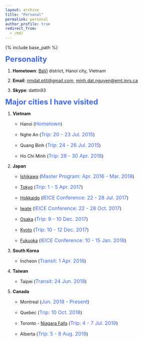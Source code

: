 ```yaml
---
layout: archive
title: "Personal"
permalink: personal
author_profile: true
redirect_from:
  - /md/
---
```


{% include base_path %}

**<font size="5" color="#4169E1">Personality</font>** 

1. **Hometown**: [BaVi](https://www.google.com/maps/place/Ph%C3%BA+Ch%C3%A2u,+Ba+V%C3%AC,+Hanoi,+Vietnam/@21.2330201,105.4124663,14z/data=!3m1!4b1!4m5!3m4!1s0x3134f35ffc232bdb:0x9287b9d4b0916cf2!8m2!3d21.2378481!4d105.4360963) district, Hanoi city, Vietnam

2. **Email**: nmdat.ptit@gmail.com, minh.dat.nguyen@emt.inrs.ca

3. **Skype**: dattin93

**<font size="5" color="#4169E1">Major cities I have visited</font>**

1. **Vietnam**
	- Hanoi (<font size="3" color="#4169E1">Hometown</font>)

	- Nghe An (<font size="3" color="#4169E1">Trip: 20 - 23 Jul. 2015</font>)

	- Quang Binh (<font size="3" color="#4169E1">Trip: 24 - 26 Jul. 2015</font>)

	- Ho Chi Minh (<font size="3" color="#4169E1">Trip: 28 - 30 Apr. 2018</font>)

2. **Japan** 

	- [Ishikawa](https://www.google.com/maps/place/Ishikawa,+Japan/@36.9574386,135.6832852,8z/data=!3m1!4b1!4m5!3m4!1s0x5ff17e5ec1bc1aef:0x4bd43c138d189ab4!8m2!3d36.3260317!4d136.5289653) (<font size="3" color="#4169E1">Master Program: Apr. 2016 - Mar. 2018</font>)

	- [Tokyo](https://www.google.com/maps/place/Tokyo,+Japan/@35.5090627,139.2093901,9z/data=!3m1!4b1!4m5!3m4!1s0x605d1b87f02e57e7:0x2e01618b22571b89!8m2!3d35.6761919!4d139.6503106) (<font size="3" color="#4169E1">Trip: 1 - 5 Apr. 2017</font>)

	- [Hokkaido](https://www.google.com/maps/place/Hokkaido+University/@43.421133,140.4793487,7z/data=!4m13!1m7!3m6!1s0x5f9f59209f6c888b:0x1c3cc3564fce038f!2sHokkaido,+Japan!3b1!8m2!3d43.2203266!4d142.8634737!3m4!1s0x0:0x425f98023e0b86d5!8m2!3d43.0779162!4d141.339798) (<font size="3" color="#4169E1">IEICE Conference: 22 - 28 Jul. 2017</font>)

	- [Iwate](https://www.google.com/maps/place/Morioka,+Iwate,+Japan/@39.7471393,141.1212652,11z/data=!3m1!4b1!4m5!3m4!1s0x5f85755195bcfe01:0x1f3c2dde5b005696!8m2!3d39.7019558!4d141.1543303 ) (<font size="3" color="#4169E1">IEICE Conference: 22 - 28 Oct. 2017</font>)

	- [Osaka](https://www.google.com/maps/place/Osaka,+Japan/@34.6159666,134.5385735,9z/data=!4m5!3m4!1s0x6000e6553406e2e1:0xc55bc16ee46a2fe7!8m2!3d34.6937249!4d135.5022535) (<font size="3" color="#4169E1">Trip: 9 - 10 Dec. 2017</font>)

	- [Kyoto](https://www.google.com/maps/place/Kyoto,+Japan/@35.0984404,135.5787908,11z/data=!3m1!4b1!4m5!3m4!1s0x6001a8d6cd3cc3f1:0xc0961d366bbb1d3d!8m2!3d35.011564!4d135.7681489) (<font size="3" color="#4169E1">Trip: 10 - 12 Dec. 2017</font>)

	- [Fukuoka](https://www.google.com/maps/place/Fukuoka,+Japan/@33.4215478,130.3039437,9z/data=!4m5!3m4!1s0x3541eda1e9848429:0xf60a729936398783!8m2!3d33.5901838!4d130.4016888) (<font size="3" color="#4169E1">IEICE Conference: 10 - 15 Jan. 2018</font>)


3. **South Korea**

	- Incheon (<font size="3" color="#4169E1">Transit: 1 Apr. 2016</font>)

4. **Taiwan**

	- Taipei (<font size="3" color="#4169E1">Transit: 24 Jun. 2018</font>)

5. **Canada**

	- Montreal (<font size="3" color="#4169E1">Jun. 2018 - Present</font>)

	- Quebec (<font size="3" color="#4169E1">Trip: 10 Oct. 2018</font>)

	- Toronto - [Niagara Falls](https://www.google.com/maps/place/Niagara+Falls,+ON/@43.0538471,-79.2281182,11z/data=!3m1!4b1!4m5!3m4!1s0x89d3445eec824db9:0x46d2c56156bda288!8m2!3d43.0895577!4d-79.0849436) (<font size="3" color="#4169E1">Trip: 4 - 7 Jul. 2019</font>)

	- Alberta (<font size="3" color="#4169E1">Trip: 5 - 8 Aug. 2019</font>)
